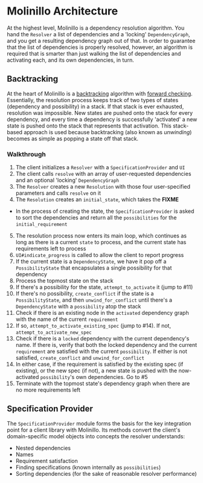 # Molinillo Architecture

At the highest level, Molinillo is a dependency resolution algorithm.
You hand the `Resolver` a list of dependencies and a 'locking' `DependencyGraph`, and you get a resulting dependency graph out of that.
In order to guarantee that the list of dependencies is properly resolved, however, an algorithm is required that is smarter than just walking the list of dependencies and activating each, and its own dependencies, in turn.

## Backtracking

At the heart of Molinillo is a [backtracking](http://en.wikipedia.org/wiki/Backtracking) algorithm with [forward checking](http://en.wikipedia.org/wiki/Look-ahead_(backtracking)).
Essentially, the resolution process keeps track of two types of states (dependency and possibility) in a stack.
If that stack is ever exhausted, resolution was impossible.
New states are pushed onto the stack for every dependency, and every time a dependency is successfully 'activated' a new state is pushed onto the stack that represents that activation.
This stack-based approach is used because backtracking (also known as *unwinding*) becomes as simple as popping a state off that stack.

### Walkthrough

1. The client initializes a `Resolver` with a `SpecificationProvider` and `UI`
2. The client calls `resolve` with an array of user-requested dependencies and an optional 'locking' `DependencyGraph`
3. The `Resolver` creates a new `Resolution` with those four user-specified parameters and calls `resolve` on it
4. The `Resolution` creates an `initial_state`, which takes the **FIXME**
  - In the process of creating the state, the `SpecificationProvider` is asked to sort the dependencies and return all the `possibilities` for the `initial_requirement`
5. The resolution process now enters its main loop, which continues as long as there is a current `state` to process, and the current state has requirements left to process
6. `UI#indicate_progress` is called to allow the client to report progress
7. If the current state is a `DependencyState`, we have it pop off a `PossibilityState` that encapsulates a single possibility for that dependency
8. Process the topmost state on the stack
9. If there's a possibility for the state, `attempt_to_activate` it (jump to #11)
10. If there's no possibility, `create_conflict` if the state is a `PossibilityState`, and then `unwind_for_conflict` until there's a `DependencyState` with a `possibility` atop the stack
11. Check if there is an existing node in the `activated` dependency graph with the name of the current `requirement`
12. If so, `attempt_to_activate_existing_spec` (jump to #14). If not, `attempt_to_activate_new_spec`
13. Check if there is a `locked` dependency with the current dependency's name. If there is, verify that both the locked dependency and the current `requirement` are satisfied with the current `possibility`. If either is not satisfied, `create_conflict` and `unwind_for_conflict`
14. In either case, if the requirement is satisfied by the existing spec (if existing), or the new spec (if not), a new state is pushed with the now-activated `possibility`'s own dependencies. Go to #5
15. Terminate with the topmost state's dependency graph when there are no more requirements left

## Specification Provider

The `SpecificationProvider` module forms the basis for the key integration point for a client library with Molinillo.
Its methods convert the client's domain-specific model objects into concepts the resolver understands:

- Nested dependencies
- Names
- Requirement satisfaction
- Finding specifications (known internally as `possibilities`)
- Sorting dependencies (for the sake of reasonable resolver performance)
